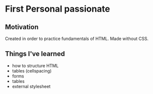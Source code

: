 # First Personal passionate

## Motivation

Created in order to practice fundamentals of HTML. Made without CSS.

## Things I've learned

- how to structure HTML
- tables (cellspacing)
- forms
- tables
- external stylesheet
